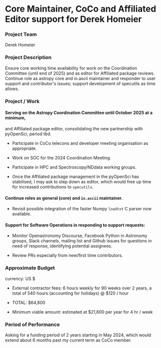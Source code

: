 # Core Maintainer, CoCo and Affiliated Editor support for Derek Homeier

### Project Team
Derek Homeier

### Project Description
Ensure core working time availability for work on the Coordination Committee (until end of 2025)
and as editor for Affiliated package reviews. 
Continue role as astropy core and io.ascii maintainer and responder
to user support and contributor's issues; support development of specutils as time allows.

### Project / Work

#### Serving on the Astropy Coordination Committee until October 2025 at a minimum,
and Affiliated package editor, consolidating the new partnership with pyOpenSci,
period tbd.

- Participate in CoCo telecons and developer meeting organisation as appropriate.

- Work on SOC for the 2024 Coordination Meeting.

- Participate in HPC and Spectroscopy/NDdata working groups.

- Once the Affiliated package management in the pyOpenSci has stabilised, I may ask to
  step down as editor, which would free up time for increased contributions to `specutils`.
  
#### Continue roles as general (core) and `io.ascii` maintainer.

- Revisit possible integration of the faster Numpy `loadtxt` C parser now available.

#### Support for Software Operations in responding to support requests:

- Monitor Openastronomy Discourse, Facebook Python in Astronomy groups, Slack channels, mailing
  list and Github issues for questions in need of response, identifying potential assignees.

- Review PRs especially from new/first time contributors.

### Approximate Budget
currency: US $

- External contractor fees: 6 hours weekly for 90 weeks over 2 years, a total of 540 hours
  (accounting for holidays) @ $120 / hour

- TOTAL: $64,800

- Minimum viable amount: estimated at $21,600 per year for 4 hr / week

### Period of Performance
Asking for a funding period of 2 years starting in May 2024, which would extend about
6 months past my current term as CoCo member.
